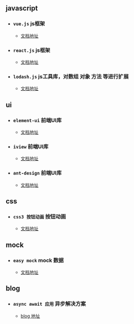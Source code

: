 ##  javascript
* ### `vue.js`  js框架
  * [文档地址](https://cn.vuejs.org/v2/guide/)
* ### `react.js`  js框架
  * [文档地址](https://doc.react-china.org/)
* ### `lodash.js`   js工具库，对数组 对象 方法 等进行扩展
  * [文档地址](https://www.lodashjs.com/docs/4.17.5.html)   

##  ui
* ### `element-ui`  前端UI库
  * [文档地址](http://element-cn.eleme.io/2.3/#/zh-CN/)
* ### `iview`  前端UI库
  * [文档地址](http://v1.iviewui.com/)
* ### `ant-design`  前端UI库
  * [文档地址](http://ant.design/index-cn)

## css
* ### `css3 按钮动画` 按钮动画
  * [文档地址](http://fian.my.id/Waves/#examples)

##  mock
* ### `easy mock` mock 数据
  * [文档地址](https://www.easy-mock.com)
  
## blog
* ### `async await 应用`  异步解决方案
  * [blog 地址](https://www.cnblogs.com/liusixin/p/6727060.html)
